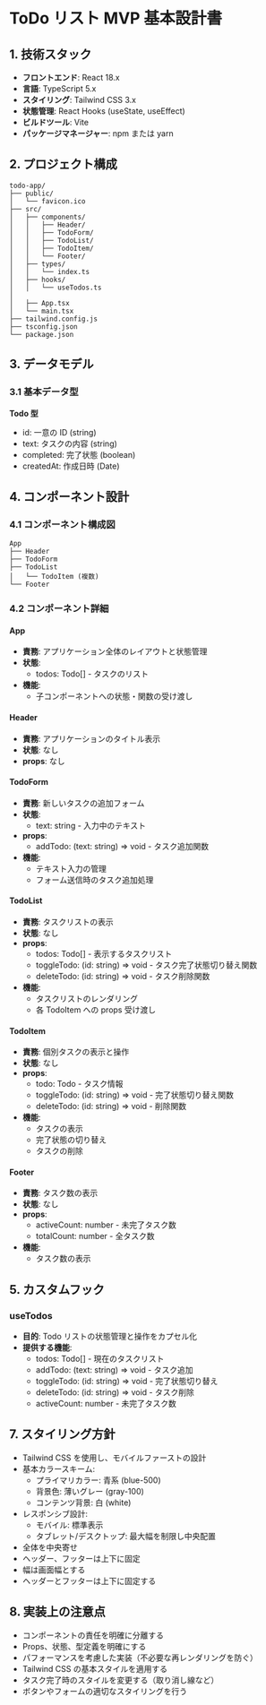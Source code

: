 # ToDo リスト MVP 基本設計書

## 1. 技術スタック

- **フロントエンド**: React 18.x
- **言語**: TypeScript 5.x
- **スタイリング**: Tailwind CSS 3.x
- **状態管理**: React Hooks (useState, useEffect)
- **ビルドツール**: Vite
- **パッケージマネージャー**: npm または yarn

## 2. プロジェクト構成

```
todo-app/
├── public/
│   └── favicon.ico
├── src/
│   ├── components/
│   │   ├── Header/
│   │   ├── TodoForm/
│   │   ├── TodoList/
│   │   ├── TodoItem/
│   │   └── Footer/
│   ├── types/
│   │   └── index.ts
│   ├── hooks/
│   │   └── useTodos.ts
│
│   ├── App.tsx
│   └── main.tsx
├── tailwind.config.js
├── tsconfig.json
└── package.json
```

## 3. データモデル

### 3.1 基本データ型

**Todo 型**

- id: 一意の ID (string)
- text: タスクの内容 (string)
- completed: 完了状態 (boolean)
- createdAt: 作成日時 (Date)

## 4. コンポーネント設計

### 4.1 コンポーネント構成図

```
App
├── Header
├── TodoForm
├── TodoList
│   └── TodoItem (複数)
└── Footer
```

### 4.2 コンポーネント詳細

#### App

- **責務**: アプリケーション全体のレイアウトと状態管理
- **状態**:
  - todos: Todo[] - タスクのリスト
- **機能**:
  - 子コンポーネントへの状態・関数の受け渡し

#### Header

- **責務**: アプリケーションのタイトル表示
- **状態**: なし
- **props**: なし

#### TodoForm

- **責務**: 新しいタスクの追加フォーム
- **状態**:
  - text: string - 入力中のテキスト
- **props**:
  - addTodo: (text: string) => void - タスク追加関数
- **機能**:
  - テキスト入力の管理
  - フォーム送信時のタスク追加処理

#### TodoList

- **責務**: タスクリストの表示
- **状態**: なし
- **props**:
  - todos: Todo[] - 表示するタスクリスト
  - toggleTodo: (id: string) => void - タスク完了状態切り替え関数
  - deleteTodo: (id: string) => void - タスク削除関数
- **機能**:
  - タスクリストのレンダリング
  - 各 TodoItem への props 受け渡し

#### TodoItem

- **責務**: 個別タスクの表示と操作
- **状態**: なし
- **props**:
  - todo: Todo - タスク情報
  - toggleTodo: (id: string) => void - 完了状態切り替え関数
  - deleteTodo: (id: string) => void - 削除関数
- **機能**:
  - タスクの表示
  - 完了状態の切り替え
  - タスクの削除

#### Footer

- **責務**: タスク数の表示
- **状態**: なし
- **props**:
  - activeCount: number - 未完了タスク数
  - totalCount: number - 全タスク数
- **機能**:
  - タスク数の表示

## 5. カスタムフック

### useTodos

- **目的**: Todo リストの状態管理と操作をカプセル化
- **提供する機能**:
  - todos: Todo[] - 現在のタスクリスト
  - addTodo: (text: string) => void - タスク追加
  - toggleTodo: (id: string) => void - 完了状態切り替え
  - deleteTodo: (id: string) => void - タスク削除
  - activeCount: number - 未完了タスク数

## 7. スタイリング方針

- Tailwind CSS を使用し、モバイルファーストの設計
- 基本カラースキーム:
  - プライマリカラー: 青系 (blue-500)
  - 背景色: 薄いグレー (gray-100)
  - コンテンツ背景: 白 (white)
- レスポンシブ設計:
  - モバイル: 標準表示
  - タブレット/デスクトップ: 最大幅を制限し中央配置
- 全体を中央寄せ
- ヘッダー、フッターは上下に固定
- 幅は画面幅とする
- ヘッダーとフッターは上下に固定する

## 8. 実装上の注意点

- コンポーネントの責任を明確に分離する
- Props、状態、型定義を明確にする
- パフォーマンスを考慮した実装（不必要な再レンダリングを防ぐ）
- Tailwind CSS の基本スタイルを適用する
- タスク完了時のスタイルを変更する（取り消し線など）
- ボタンやフォームの適切なスタイリングを行う
